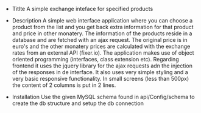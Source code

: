 * Titlte
A simple exchange inteface for specified products

* Description
A simple web interface application where you can choose a product from the list and you get back extra information for that product and price in other monatery. 
The information of the products reside in a database and are fetched with an ajax request. 
The original price is in euro's and the other monatery prices are calculated with the exchange rates from an external API (fixer.io).
The application makes use of object oriented programming (interfaces, class extension etc).
Regarding frontend it uses the jquery library for the ajax requests adn the injection of the responses in de interface.
It also uses very simple styling and a very basic responsive functionality. In small screens (less than 500px) the content of 2 columns is put in 2 lines.

* Installation
Use the given MySQL schema found in api/Config/schema to create the db structure and setup the db connection
